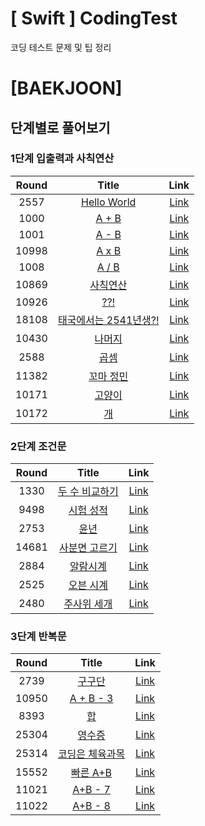 # [ Swift ] CodingTest
코딩 테스트 문제 및 팁 정리

# [BAEKJOON]

## 단계별로 풀어보기

### 1단계 입출력과 사칙연산

| Round | Title                                                       | Link                                     |
|:-----:|:-----------------------------------------------------------:|:----------------------------------------:|
| 2557  | [Hello World](https://www.acmicpc.net/problem/2557)         | [Link](https://github.com/junil1030/AlgorithmWithSwift/blob/main/AlgorithmWithSwift/BAEKJOON/입출력과%20사칙연산/2557.swift) |
| 1000  | [A + B](https://www.acmicpc.net/problem/1000)               | [Link](https://github.com/junil1030/AlgorithmWithSwift/blob/main/AlgorithmWithSwift/BAEKJOON/입출력과%20사칙연산/1000.swift) |
| 1001  | [A - B](https://www.acmicpc.net/problem/1001)               | [Link](https://github.com/junil1030/AlgorithmWithSwift/blob/main/AlgorithmWithSwift/BAEKJOON/입출력과%20사칙연산/1001.swift) |
| 10998 | [A x B](https://www.acmicpc.net/problem/10998)              | [Link](https://github.com/junil1030/AlgorithmWithSwift/blob/main/AlgorithmWithSwift/BAEKJOON/입출력과%20사칙연산/10998.swift) |
| 1008  | [A / B](https://www.acmicpc.net/problem/1008)               | [Link](https://github.com/junil1030/AlgorithmWithSwift/blob/main/AlgorithmWithSwift/BAEKJOON/입출력과%20사칙연산/1008.swift) |
| 10869 | [사칙연산](https://www.acmicpc.net/problem/10869)             | [Link](https://github.com/junil1030/AlgorithmWithSwift/blob/main/AlgorithmWithSwift/BAEKJOON/입출력과%20사칙연산/10869.swift) |
| 10926 | [??!](https://www.acmicpc.net/problem/10926)                | [Link](https://github.com/junil1030/AlgorithmWithSwift/blob/main/AlgorithmWithSwift/BAEKJOON/입출력과%20사칙연산/10926.swift) |
| 18108 | [태국에서는 2541년생?!](https://www.acmicpc.net/problem/18108)  | [Link](https://github.com/junil1030/AlgorithmWithSwift/blob/main/AlgorithmWithSwift/BAEKJOON/입출력과%20사칙연산/18108.swift) |
| 10430 | [나머지](https://www.acmicpc.net/problem/10430)               | [Link](https://github.com/junil1030/AlgorithmWithSwift/blob/main/AlgorithmWithSwift/BAEKJOON/입출력과%20사칙연산/10430.swift) |
| 2588  | [곱셈](https://www.acmicpc.net/problem/2588)                 | [Link](https://github.com/junil1030/AlgorithmWithSwift/blob/main/AlgorithmWithSwift/BAEKJOON/입출력과%20사칙연산/2588.swift) |
| 11382 | [꼬마 정민](https://www.acmicpc.net/problem/11382)            | [Link](https://github.com/junil1030/AlgorithmWithSwift/blob/main/AlgorithmWithSwift/BAEKJOON/입출력과%20사칙연산/11382.swift) |
| 10171 | [고양이](https://www.acmicpc.net/problem/10171)               | [Link](https://github.com/junil1030/AlgorithmWithSwift/blob/main/AlgorithmWithSwift/BAEKJOON/입출력과%20사칙연산/10171.swift) |
| 10172 | [개](https://www.acmicpc.net/problem/10172)                  | [Link](https://github.com/junil1030/AlgorithmWithSwift/blob/main/AlgorithmWithSwift/BAEKJOON/입출력과%20사칙연산/10172.swift) |

### 2단계 조건문

| Round | Title                                                        | Link                                     |
|:-----:|:------------------------------------------------------------:|:----------------------------------------:|
| 1330  | [두 수 비교하기](https://www.acmicpc.net/problem/1330)           | [Link](https://github.com/junil1030/AlgorithmWithSwift/blob/main/AlgorithmWithSwift/BAEKJOON/조건문/1330.swift) |
| 9498  | [시험 성적](https://www.acmicpc.net/problem/9498)               | [Link](https://github.com/junil1030/AlgorithmWithSwift/blob/main/AlgorithmWithSwift/BAEKJOON/조건문/9498.swift) |
| 2753  | [윤년](https://www.acmicpc.net/problem/2753)                   |[Link](https://github.com/junil1030/AlgorithmWithSwift/blob/main/AlgorithmWithSwift/BAEKJOON/조건문/2753.swift) |
| 14681 | [사분면 고르기](https://www.acmicpc.net/problem/14681)           | [Link](https://github.com/junil1030/AlgorithmWithSwift/blob/main/AlgorithmWithSwift/BAEKJOON/조건문/14681.swift) |
| 2884  | [알람시계](https://www.acmicpc.net/problem/2884)                | [Link](https://github.com/junil1030/AlgorithmWithSwift/blob/main/AlgorithmWithSwift/BAEKJOON/조건문/2884.swift) |
| 2525  | [오븐 시계](https://www.acmicpc.net/problem/2525)              | [Link](https://github.com/junil1030/AlgorithmWithSwift/blob/main/AlgorithmWithSwift/BAEKJOON/조건문/2525.swift) |
| 2480  | [주사위 세개](https://www.acmicpc.net/problem/2480)            | [Link](https://github.com/junil1030/AlgorithmWithSwift/blob/main/AlgorithmWithSwift/BAEKJOON/조건문/2480.swift) |

### 3단계 반복문

| Round | Title                                                        | Link                                     |
|:-----:|:------------------------------------------------------------:|:----------------------------------------:|
| 2739  | [구구단](https://www.acmicpc.net/problem/2793)                 | [Link](https://github.com/junil1030/AlgorithmWithSwift/blob/main/AlgorithmWithSwift/BAEKJOON/반복문/2739.swift) |
| 10950 | [A + B - 3](https://www.acmicpc.net/problem/10950)           | [Link](https://github.com/junil1030/AlgorithmWithSwift/blob/main/AlgorithmWithSwift/BAEKJOON/반복문/10950.swift) |
| 8393  | [합](https://www.acmicpc.net/problem/8393)           | [Link](https://github.com/junil1030/AlgorithmWithSwift/blob/main/AlgorithmWithSwift/BAEKJOON/반복문/8393.swift) |
| 25304 | [영수증](https://www.acmicpc.net/problem/25304)           | [Link](https://github.com/junil1030/AlgorithmWithSwift/blob/main/AlgorithmWithSwift/BAEKJOON/반복문/25304.swift) |
| 25314 | [코딩은 체육과목](https://www.acmicpc.net/problem/25314)           | [Link](https://github.com/junil1030/AlgorithmWithSwift/blob/main/AlgorithmWithSwift/BAEKJOON/반복문/25314.swift) |
| 15552 | [빠른 A+B](https://www.acmicpc.net/problem/15552)           | [Link](https://github.com/junil1030/AlgorithmWithSwift/blob/main/AlgorithmWithSwift/BAEKJOON/반복문/15552.swift) |
| 11021 | [A+B - 7](https://www.acmicpc.net/problem/11021)           | [Link](https://github.com/junil1030/AlgorithmWithSwift/blob/main/AlgorithmWithSwift/BAEKJOON/반복문/11021.swift) |
| 11022 | [A+B - 8](https://www.acmicpc.net/problem/11022)           | [Link](https://github.com/junil1030/AlgorithmWithSwift/blob/main/AlgorithmWithSwift/BAEKJOON/반복문/11022.swift) |

